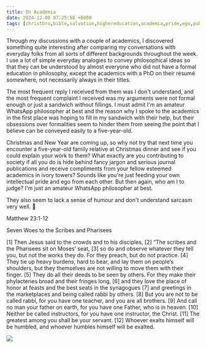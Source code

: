 ```yaml
---
title: On Academia
date: 2024-12-08 07:25:58 +0000
tags: [christbro,bible,salvation,highereducation,academia,pride,ego,publication,synagogue]     # TAG names should always be lowercase
---
```


Through my discussions with a couple of academics, I discovered something quite interesting after comparing my conversations with everyday folks from all sorts of different backgrounds throughout the week. I use a lot of simple everyday analogies to convey philosophical ideas so that they can be understood by almost everyone who did not have a formal education in philosophy, except the academics with a PhD on their résumé somewhere, not necessarily always in their titles.

The most frequent reply I received from them was I don't understand, and the most frequent complaint I received was my arguments were not formal enough or just a sandwich without fillings. I must admit I'm an amateur WhatsApp philosopher at best and the reason why I spoke to the academics in the first place was hoping to fill in my sandwich with their help, but their obsessions over formalities seem to hinder them from seeing the point that I believe can be conveyed easily to a five-year-old.

Christmas and New Year are coming up, so why not try that next time you encounter a five-year-old family relative at Christmas dinner and see if you could explain your work to them? What exactly are you contributing to society if all you do is hide behind fancy jargon and serious journal publications and receive compliments from your fellow esteemed academics in ivory towers? Sounds like you're just feeding your own intellectual pride and ego from each other. But then again, who am I to judge? I'm just an amateur WhatsApp philosopher at best.

They also seem to lack a sense of humour and don't understand sarcasm very well. 🤔

Matthew 23:1-12

Seven Woes to the Scribes and Pharisees

[1] Then Jesus said to the crowds and to his disciples, [2] “The scribes and the Pharisees sit on Moses’ seat, [3] so do and observe whatever they tell you, but not the works they do. For they preach, but do not practice. [4] They tie up heavy burdens, hard to bear, and lay them on people’s shoulders, but they themselves are not willing to move them with their finger. [5] They do all their deeds to be seen by others. For they make their phylacteries broad and their fringes long, [6] and they love the place of honor at feasts and the best seats in the synagogues [7] and greetings in the marketplaces and being called rabbi by others. [8] But you are not to be called rabbi, for you have one teacher, and you are all brothers. [9] And call no man your father on earth, for you have one Father, who is in heaven. [10] Neither be called instructors, for you have one instructor, the Christ. [11] The greatest among you shall be your servant. [12] Whoever exalts himself will be humbled, and whoever humbles himself will be exalted.

![](/12aacdc84e109171cadb6328457f8510.jpeg)